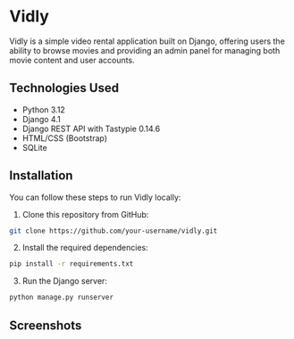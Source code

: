 # Vidly

Vidly is a simple video rental application built on Django, offering users the ability to browse movies and providing an admin panel for managing both movie content and user accounts.

## Technologies Used

- Python 3.12
- Django 4.1
- Django REST API with Tastypie 0.14.6
- HTML/CSS (Bootstrap)
- SQLite

## Installation

You can follow these steps to run Vidly locally:

1. Clone this repository from GitHub:

```bash
git clone https://github.com/your-username/vidly.git
```

2. Install the required dependencies:

```bash
pip install -r requirements.txt
```

3. Run the Django server:

```bash
python manage.py runserver
```

## Screenshots
